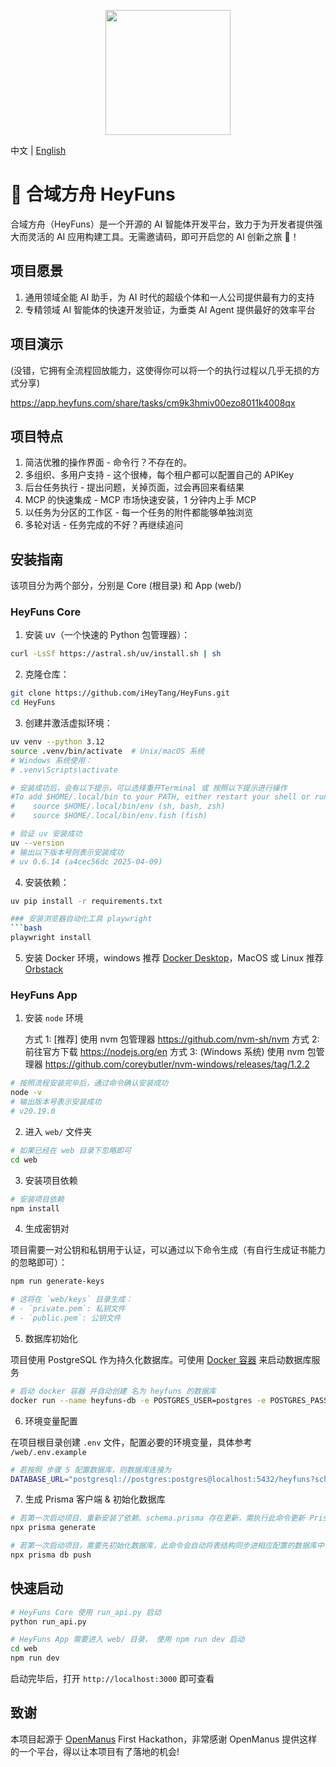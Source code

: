 <p align="center">
  <img src="assets/logo.jpg" width="200"/>
</p>

中文 | [English](README-en.md)

# 🎉 合域方舟 HeyFuns

合域方舟（HeyFuns）是一个开源的 AI 智能体开发平台，致力于为开发者提供强大而灵活的 AI 应用构建工具。无需邀请码，即可开启您的 AI 创新之旅 🚀！

## 项目愿景

1. 通用领域全能 AI 助手，为 AI 时代的超级个体和一人公司提供最有力的支持
2. 专精领域 AI 智能体的快速开发验证，为垂类 AI Agent 提供最好的效率平台

## 项目演示

(没错，它拥有全流程回放能力，这使得你可以将一个的执行过程以几乎无损的方式分享)

https://app.heyfuns.com/share/tasks/cm9k3hmiv00ezo8011k4008qx

## 项目特点

1. 简洁优雅的操作界面 - 命令行？不存在的。
2. 多组织、多用户支持 - 这个很棒，每个租户都可以配置自己的 APIKey
3. 后台任务执行 - 提出问题，关掉页面，过会再回来看结果
4. MCP 的快速集成 - MCP 市场快速安装，1 分钟内上手 MCP
5. 以任务为分区的工作区 - 每一个任务的附件都能够单独浏览
6. 多轮对话 - 任务完成的不好？再继续追问

## 安装指南

该项目分为两个部分，分别是 Core (根目录) 和 App (web/)

### HeyFuns Core

1. 安装 uv（一个快速的 Python 包管理器）：

```bash
curl -LsSf https://astral.sh/uv/install.sh | sh
```

2. 克隆仓库：

```bash
git clone https://github.com/iHeyTang/HeyFuns.git
cd HeyFuns
```

3. 创建并激活虚拟环境：

```bash
uv venv --python 3.12
source .venv/bin/activate  # Unix/macOS 系统
# Windows 系统使用：
# .venv\Scripts\activate

# 安装成功后，会有以下提示，可以选择重开Terminal 或 按照以下提示进行操作
#To add $HOME/.local/bin to your PATH, either restart your shell or run:
#    source $HOME/.local/bin/env (sh, bash, zsh)
#    source $HOME/.local/bin/env.fish (fish)

# 验证 uv 安装成功
uv --version
# 输出以下版本号则表示安装成功
# uv 0.6.14 (a4cec56dc 2025-04-09)
```

4. 安装依赖：

````bash
uv pip install -r requirements.txt

### 安装浏览器自动化工具 playwright
```bash
playwright install
````

5. 安装 Docker 环境，windows 推荐 [Docker Desktop](https://www.docker.com/products/docker-desktop/)，MacOS 或 Linux 推荐 [Orbstack](https://orbstack.dev/download)

### HeyFuns App

1. 安装 `node` 环境

   方式 1: [推荐] 使用 nvm 包管理器 https://github.com/nvm-sh/nvm
   方式 2: 前往官方下载 https://nodejs.org/en
   方式 3: (Windows 系统) 使用 nvm 包管理器 https://github.com/coreybutler/nvm-windows/releases/tag/1.2.2

```bash
# 按照流程安装完毕后，通过命令确认安装成功
node -v
# 输出版本号表示安装成功
# v20.19.0
```

2. 进入 `web/` 文件夹

```bash
# 如果已经在 web 目录下忽略即可
cd web
```

3. 安装项目依赖

```bash
# 安装项目依赖
npm install
```

4. 生成密钥对

项目需要一对公钥和私钥用于认证，可以通过以下命令生成（有自行生成证书能力的忽略即可）：

```bash
npm run generate-keys

# 这将在 `web/keys` 目录生成：
# - `private.pem`: 私钥文件
# - `public.pem`: 公钥文件
```

5. 数据库初始化

项目使用 PostgreSQL 作为持久化数据库。可使用 [Docker 容器](https://hub.docker.com/_/postgres) 来启动数据库服务

```bash
# 启动 docker 容器 并自动创建 名为 heyfuns 的数据库
docker run --name heyfuns-db -e POSTGRES_USER=postgres -e POSTGRES_PASSWORD=postgres -e POSTGRES_DB=heyfuns -d -p 5432:5432 postgres
```

6. 环境变量配置

在项目根目录创建 `.env` 文件，配置必要的环境变量，具体参考 `/web/.env.example`

```bash
# 若按照 步骤 5 配置数据库，则数据库连接为
DATABASE_URL="postgresql://postgres:postgres@localhost:5432/heyfuns?schema=public"
```

7. 生成 Prisma 客户端 & 初始化数据库

```bash
# 若第一次启动项目、重新安装了依赖、schema.prisma 存在更新，需执行此命令更新 Prisma Client
npx prisma generate

# 若第一次启动项目，需要先初始化数据库，此命令会自动将表结构同步进相应配置的数据库中
npx prisma db push
```

## 快速启动

```bash
# HeyFuns Core 使用 run_api.py 启动
python run_api.py
```

```bash
# HeyFuns App 需要进入 web/ 目录， 使用 npm run dev 启动
cd web
npm run dev
```

启动完毕后，打开 `http://localhost:3000` 即可查看

## 致谢

本项目起源于 [OpenManus](https://github.com/mannaandpoem/OpenManus) First Hackathon，非常感谢 OpenManus 提供这样的一个平台，得以让本项目有了落地的机会!
